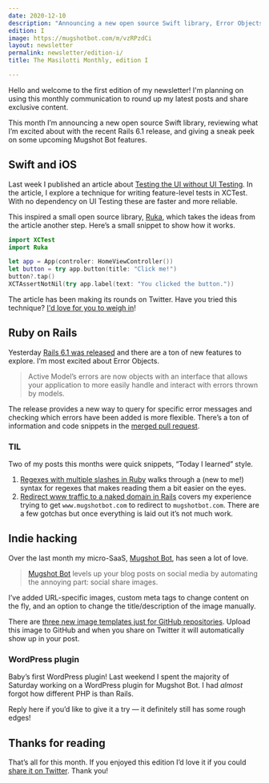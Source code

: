```yaml
---
date: 2020-12-10
description: "Announcing a new open source Swift library, Error Objects in Rails 6.1 release, and a Mugshot Bot sneak peek."
edition: I
image: https://mugshotbot.com/m/vzRPzdCi
layout: newsletter
permalink: newsletter/edition-i/
title: The Masilotti Monthly, edition I

---
```


Hello and welcome to the first edition of my newsletter! I'm planning on using this monthly communication to round up my latest posts and share exclusive content.

This month I’m announcing a new open source Swift library, reviewing what I’m excited about with the recent Rails 6.1 release, and giving a sneak peek on some upcoming Mugshot Bot features.

## Swift and iOS

Last week I published an article about [Testing the UI without UI Testing](https://masilotti.com/testing-ui-without-ui-testing/). In the article, I explore a technique for writing feature-level tests in XCTest. With no dependency on UI Testing these are faster and more reliable.

This inspired a small open source library, [Ruka](https://github.com/joemasilotti/ruka), which takes the ideas from the article another step. Here’s a small snippet to show how it works.

```swift
import XCTest
import Ruka

let app = App(controler: HomeViewController())
let button = try app.button(title: "Click me!")
button?.tap()
XCTAssertNotNil(try app.label(text: "You clicked the button."))
```

The article has been making its rounds on Twitter. Have you tried this technique? [I'd love for you to weigh in](https://twitter.com/joemasilotti/status/1334532080240390145)!

## Ruby on Rails

Yesterday [Rails 6.1 was released](https://weblog.rubyonrails.org/2020/12/9/Rails-6-1-0-release/) and there are a ton of new features to explore. I’m most excited about Error Objects.

> Active Model’s errors are now objects with an interface that allows your application to more easily handle and interact with errors thrown by models.

The release provides a new way to query for specific error messages and checking which errors have been added is more flexible. There’s a ton of information and code snippets in the [merged pull request](https://github.com/rails/rails/pull/32313).

### TIL

Two of my posts this months were quick snippets, “Today I learned” style.

1. [Regexes with multiple slashes in Ruby](https://masilotti.com/ruby-regexes-multiple-slashes/)  walks through a (new to me!) syntax for regexes that makes reading them a bit easier on the eyes.
2. [Redirect www traffic to a naked domain in Rails](https://masilotti.com/rails-redirect-www/) covers my experience trying to get `www.mugshotbot.com` to redirect to `mugshotbot.com`. There are a few gotchas but once everything is laid out it’s not much work.

## Indie hacking

Over the last month my micro-SaaS, [Mugshot Bot](https://mugshotbot.com), has seen a lot of love.

> [Mugshot Bot](https://mugshotbot.com) levels up your blog posts on social media by automating the annoying part: social share images.

I’ve added URL-specific images, custom meta tags to change content on the fly, and an option to change the title/description of the image manually.

There are [three new image templates just for GitHub repositories](https://mugshotbot.com/github). Upload this image to GitHub and when you share on Twitter it will automatically show up in your post.

### WordPress plugin

Baby’s first WordPress plugin! Last weekend I spent the majority of Saturday working on a WordPress plugin for Mugshot Bot. I had *almost* forgot how different PHP is than Rails.

Reply here if you’d like to give it a try — it definitely still has some rough edges!

## Thanks for reading

That’s all for this month. If you enjoyed this edition I’d love it if you could [share it on Twitter](https://twitter.com/intent/tweet?url=https%3A%2F%2Fmasilotti.com%2Fnewsletter&via=joemasilotti). Thank you!
